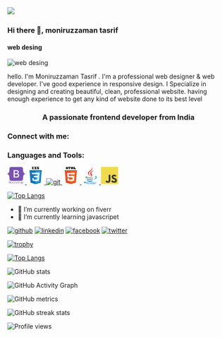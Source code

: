 

<img src="/This PC\OPPO A16\Internal shared storage\pixelLab" />


### Hi there 👋, moniruzzaman tasrif
#### web desing
![web desing](https://arturssmirnovs.github.io/github-profile-readme-generator/images/banner.png)

hello. I'm Moniruzzaman Tasrif . I'm a professional web designer & web developer. I've good experience in responsive design. I Specialize in designing and creating beautiful, clean, professional website. having enough experience to get any kind of website done to its best level

<h3 align="center">A passionate frontend developer from India</h3>

<h3 align="left">Connect with me:</h3>
<p align="left">
</p>

<h3 align="left">Languages and Tools:</h3>
<p align="left"> <a href="https://getbootstrap.com" target="_blank" rel="noreferrer"> <img src="https://raw.githubusercontent.com/devicons/devicon/master/icons/bootstrap/bootstrap-plain-wordmark.svg" alt="bootstrap" width="40" height="40"/> </a> <a href="https://www.w3schools.com/css/" target="_blank" rel="noreferrer"> <img src="https://raw.githubusercontent.com/devicons/devicon/master/icons/css3/css3-original-wordmark.svg" alt="css3" width="40" height="40"/> </a> <a href="https://git-scm.com/" target="_blank" rel="noreferrer"> <img src="https://www.vectorlogo.zone/logos/git-scm/git-scm-icon.svg" alt="git" width="40" height="40"/> </a> <a href="https://www.w3.org/html/" target="_blank" rel="noreferrer"> <img src="https://raw.githubusercontent.com/devicons/devicon/master/icons/html5/html5-original-wordmark.svg" alt="html5" width="40" height="40"/> </a> <a href="https://www.java.com" target="_blank" rel="noreferrer"> <img src="https://raw.githubusercontent.com/devicons/devicon/master/icons/java/java-original.svg" alt="java" width="40" height="40"/> </a> <a href="https://developer.mozilla.org/en-US/docs/Web/JavaScript" target="_blank" rel="noreferrer"> <img src="https://raw.githubusercontent.com/devicons/devicon/master/icons/javascript/javascript-original.svg" alt="javascript" width="40" height="40"/> </a> </p>




[![Top Langs](https://github-readme-stats.vercel.app/api/top-langs/?username=anuraghazra&layout=compact)](https://github.com/anuraghazra/github-readme-stats)

- 🔭 I’m currently working on fiverr 
- 🌱 I’m currently learning javascripet 


[<img src='https://cdn.jsdelivr.net/npm/simple-icons@3.0.1/icons/github.svg' alt='github' height='40'>](https://github.com/moniruzzaman-tasrif)  [<img src='https://cdn.jsdelivr.net/npm/simple-icons@3.0.1/icons/linkedin.svg' alt='linkedin' height='40'>](https://www.linkedin.com/in/moniruzzaman-tasrif/)  [<img src='https://cdn.jsdelivr.net/npm/simple-icons@3.0.1/icons/facebook.svg' alt='facebook' height='40'>](https://www.facebook.com/moniruzzaman.tasrif.7)  [<img src='https://cdn.jsdelivr.net/npm/simple-icons@3.0.1/icons/twitter.svg' alt='twitter' height='40'>](https://twitter.com/MoniruzzamanT15)  

[![trophy](https://github-profile-trophy.vercel.app/?username=moniruzzaman-tasrif)](https://github.com/ryo-ma/github-profile-trophy)

[![Top Langs](https://github-readme-stats.vercel.app/api/top-langs/?username=moniruzzaman-tasrif)](https://github.com/anuraghazra/github-readme-stats)

![GitHub stats](https://github-readme-stats.vercel.app/api?username=moniruzzaman-tasrif&show_icons=true&count_private=true)  

![GitHub Activity Graph](https://activity-graph.herokuapp.com/graph?username=moniruzzaman-tasrif)  

![GitHub metrics](https://metrics.lecoq.io/moniruzzaman-tasrif)  

![GitHub streak stats](https://github-readme-streak-stats.herokuapp.com/?user=moniruzzaman-tasrif)  

![Profile views](https://gpvc.arturio.dev/moniruzzaman-tasrif)  
